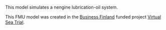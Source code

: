 This model simulates a nengine lubrication-oil system.

This FMU model was created in the [Business Finland](https://www.businessfinland.fi/) funded project [Virtual Sea Trial](https://virtualseatrial.fi). 